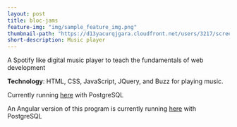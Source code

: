```yaml
---
layout: post
title: bloc-jams
feature-img: "img/sample_feature_img.png"
thumbnail-path: "https://d13yacurqjgara.cloudfront.net/users/3217/screenshots/2030966/blocjams_1x.png"
short-description: Music player 
---
```

A Spotify like digital music player to teach the fundamentals of web development 

**Technology**:  HTML, CSS, JavaScript, JQuery, and Buzz for playing music.

Currently running [here](https://minh-bloc-jams.herokuapp.com) with PostgreSQL


An Angular version of this program is currently running [here](https://minh-bloc-jams-angular.herokuapp.com) with PostgreSQL